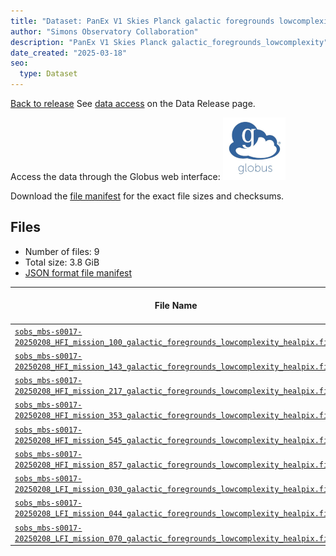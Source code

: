 ```yaml
---
title: "Dataset: PanEx V1 Skies Planck galactic foregrounds lowcomplexity"
author: "Simons Observatory Collaboration"
description: "PanEx V1 Skies Planck galactic_foregrounds_lowcomplexity"
date_created: "2025-03-18"
seo:
  type: Dataset
---
```


[Back to release](./panexv1-planck.html#datasets)
See [data access](./panexv1-planck.html#data-access) on the Data Release page.

Access the data through the Globus web interface: [![Download via Globus](images/globus-logo.png)](https://app.globus.org/file-manager?origin_id=53b2a147-ae9d-4bbf-9d18-3b46d133d4bb&origin_path=%2Fpanexp_v1_planck%2Fgalactic_foregrounds_lowcomplexity%2F)

Download the [file manifest](https://g-0a470a.6b7bd8.0ec8.data.globus.org/panexp_v1_planck/galactic_foregrounds_lowcomplexity/manifest.json) for the exact file sizes and checksums.

## Files

- Number of files: 9
- Total size: 3.8 GiB
- [JSON format file manifest](https://g-0a470a.6b7bd8.0ec8.data.globus.org/panexp_v1_planck/galactic_foregrounds_lowcomplexity/manifest.json)

|                                                                                                                                      File Name                                                                                                                                       | Telescope | Frequency Band (GHz) | Pixelization |   Size    |
| ------------------------------------------------------------------------------------------------------------------------------------------------------------------------------------------------------------------------------------------------------------------------------------ | --------- | -------------------: | ------------ | --------- |
| [`sobs_mbs-s0017-20250208_HFI_mission_100_galactic_foregrounds_lowcomplexity_healpix.fits`](https://g-456d30.0ed28.75bc.data.globus.org/panexp_v1_planck/galactic_foregrounds_lowcomplexity/sobs_mbs-s0017-20250208_HFI_mission_100_galactic_foregrounds_lowcomplexity_healpix.fits) | HFI       |                    0 | healpix      | 576.0 MiB |
| [`sobs_mbs-s0017-20250208_HFI_mission_143_galactic_foregrounds_lowcomplexity_healpix.fits`](https://g-456d30.0ed28.75bc.data.globus.org/panexp_v1_planck/galactic_foregrounds_lowcomplexity/sobs_mbs-s0017-20250208_HFI_mission_143_galactic_foregrounds_lowcomplexity_healpix.fits) | HFI       |                   43 | healpix      | 576.0 MiB |
| [`sobs_mbs-s0017-20250208_HFI_mission_217_galactic_foregrounds_lowcomplexity_healpix.fits`](https://g-456d30.0ed28.75bc.data.globus.org/panexp_v1_planck/galactic_foregrounds_lowcomplexity/sobs_mbs-s0017-20250208_HFI_mission_217_galactic_foregrounds_lowcomplexity_healpix.fits) | HFI       |                   17 | healpix      | 576.0 MiB |
| [`sobs_mbs-s0017-20250208_HFI_mission_353_galactic_foregrounds_lowcomplexity_healpix.fits`](https://g-456d30.0ed28.75bc.data.globus.org/panexp_v1_planck/galactic_foregrounds_lowcomplexity/sobs_mbs-s0017-20250208_HFI_mission_353_galactic_foregrounds_lowcomplexity_healpix.fits) | HFI       |                   53 | healpix      | 576.0 MiB |
| [`sobs_mbs-s0017-20250208_HFI_mission_545_galactic_foregrounds_lowcomplexity_healpix.fits`](https://g-456d30.0ed28.75bc.data.globus.org/panexp_v1_planck/galactic_foregrounds_lowcomplexity/sobs_mbs-s0017-20250208_HFI_mission_545_galactic_foregrounds_lowcomplexity_healpix.fits) | HFI       |                   45 | healpix      | 576.0 MiB |
| [`sobs_mbs-s0017-20250208_HFI_mission_857_galactic_foregrounds_lowcomplexity_healpix.fits`](https://g-456d30.0ed28.75bc.data.globus.org/panexp_v1_planck/galactic_foregrounds_lowcomplexity/sobs_mbs-s0017-20250208_HFI_mission_857_galactic_foregrounds_lowcomplexity_healpix.fits) | HFI       |                   57 | healpix      | 576.0 MiB |
| [`sobs_mbs-s0017-20250208_LFI_mission_030_galactic_foregrounds_lowcomplexity_healpix.fits`](https://g-456d30.0ed28.75bc.data.globus.org/panexp_v1_planck/galactic_foregrounds_lowcomplexity/sobs_mbs-s0017-20250208_LFI_mission_030_galactic_foregrounds_lowcomplexity_healpix.fits) | LFI       |                   30 | healpix      | 144.0 MiB |
| [`sobs_mbs-s0017-20250208_LFI_mission_044_galactic_foregrounds_lowcomplexity_healpix.fits`](https://g-456d30.0ed28.75bc.data.globus.org/panexp_v1_planck/galactic_foregrounds_lowcomplexity/sobs_mbs-s0017-20250208_LFI_mission_044_galactic_foregrounds_lowcomplexity_healpix.fits) | LFI       |                   44 | healpix      | 144.0 MiB |
| [`sobs_mbs-s0017-20250208_LFI_mission_070_galactic_foregrounds_lowcomplexity_healpix.fits`](https://g-456d30.0ed28.75bc.data.globus.org/panexp_v1_planck/galactic_foregrounds_lowcomplexity/sobs_mbs-s0017-20250208_LFI_mission_070_galactic_foregrounds_lowcomplexity_healpix.fits) | LFI       |                   70 | healpix      | 144.0 MiB |
